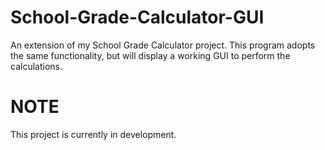 # School-Grade-Calculator-GUI
An extension of my School Grade Calculator project. This program adopts the same functionality, but will display a working GUI to perform the calculations.

# NOTE
This project is currently in development.
